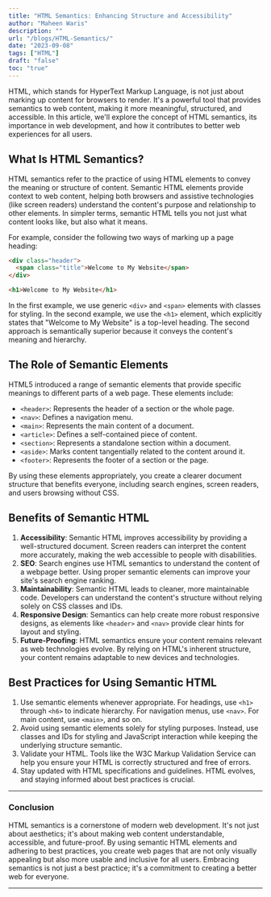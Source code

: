 ```yaml
---
title: "HTML Semantics: Enhancing Structure and Accessibility"
author: "Maheen Waris"
description: ""
url: "/blogs/HTML-Semantics/"
date: "2023-09-08"
tags: ["HTML"]
draft: "false"
toc: "true"
---
```


HTML, which stands for HyperText Markup Language, is not just about marking up content for browsers to render. It's a powerful tool that provides semantics to web content, making it more meaningful, structured, and accessible. In this article, we'll explore the concept of HTML semantics, its importance in web development, and how it contributes to better web experiences for all users.

## What Is HTML Semantics?

HTML semantics refer to the practice of using HTML elements to convey the meaning or structure of content. Semantic HTML elements provide context to web content, helping both browsers and assistive technologies (like screen readers) understand the content's purpose and relationship to other elements. In simpler terms, semantic HTML tells you not just what content looks like, but also what it means.

For example, consider the following two ways of marking up a page heading:

```html
<div class="header">
  <span class="title">Welcome to My Website</span>
</div>
```

```html
<h1>Welcome to My Website</h1>
```

In the first example, we use generic `<div>` and `<span>` elements with classes for styling. In the second example, we use the `<h1>` element, which explicitly states that "Welcome to My Website" is a top-level heading. The second approach is semantically superior because it conveys the content's meaning and hierarchy.

## The Role of Semantic Elements

HTML5 introduced a range of semantic elements that provide specific meanings to different parts of a web page. These elements include:

- `<header>`: Represents the header of a section or the whole page.
- `<nav>`: Defines a navigation menu.
- `<main>`: Represents the main content of a document.
- `<article>`: Defines a self-contained piece of content.
- `<section>`: Represents a standalone section within a document.
- `<aside>`: Marks content tangentially related to the content around it.
- `<footer>`: Represents the footer of a section or the page.

By using these elements appropriately, you create a clearer document structure that benefits everyone, including search engines, screen readers, and users browsing without CSS.

## Benefits of Semantic HTML

1. **Accessibility**: Semantic HTML improves accessibility by providing a well-structured document. Screen readers can interpret the content more accurately, making the web accessible to people with disabilities.
2. **SEO**: Search engines use HTML semantics to understand the content of a webpage better. Using proper semantic elements can improve your site's search engine ranking.
3. **Maintainability**: Semantic HTML leads to cleaner, more maintainable code. Developers can understand the content's structure without relying solely on CSS classes and IDs.
4. **Responsive Design**: Semantics can help create more robust responsive designs, as elements like `<header>` and `<nav>` provide clear hints for layout and styling.
5. **Future-Proofing**: HTML semantics ensure your content remains relevant as web technologies evolve. By relying on HTML's inherent structure, your content remains adaptable to new devices and technologies.

## Best Practices for Using Semantic HTML

1. Use semantic elements whenever appropriate. For headings, use `<h1>` through `<h6>` to indicate hierarchy. For navigation menus, use `<nav>`. For main content, use `<main>`, and so on.
2. Avoid using semantic elements solely for styling purposes. Instead, use classes and IDs for styling and JavaScript interaction while keeping the underlying structure semantic.
3. Validate your HTML. Tools like the W3C Markup Validation Service can help you ensure your HTML is correctly structured and free of errors.
4. Stay updated with HTML specifications and guidelines. HTML evolves, and staying informed about best practices is crucial.

<hr>

### Conclusion

HTML semantics is a cornerstone of modern web development. It's not just about aesthetics; it's about making web content understandable, accessible, and future-proof. By using semantic HTML elements and adhering to best practices, you create web pages that are not only visually appealing but also more usable and inclusive for all users. Embracing semantics is not just a best practice; it's a commitment to creating a better web for everyone.

<script src="https://utteranc.es/client.js"
        repo="maheenwaris/Website"
        issue-term="pathname"
        theme="github-dark"
        crossorigin="anonymous"
        async>
</script>

---
